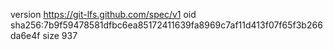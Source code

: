 version https://git-lfs.github.com/spec/v1
oid sha256:7b9f59478581dfbc6ea85172411639fa8969c7af11d413f07f65f3b266da6e4f
size 937
